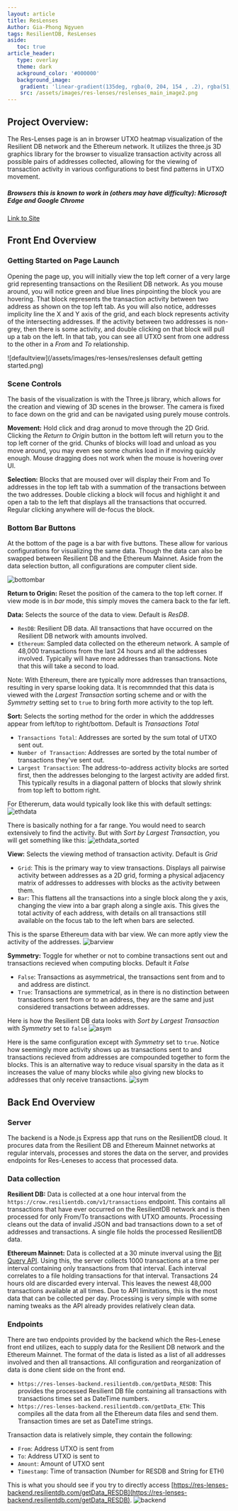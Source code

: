 ```yaml
---
layout: article
title: ResLenses
Author: Gia-Phong Ngyuen
tags: ResilientDB, ResLenses
aside:
   toc: true
article_header:
   type: overlay
   theme: dark
   ackground_color: '#000000'
   background_image:
    gradient: 'linear-gradient(135deg, rgba(0, 204, 154 , .2), rgba(51, 154, 154, .2))'
    src: /assets/images/res-lenses/reslenses_main_image2.png
---
```


## Project Overview: 
The Res-Lenses page is an in browser UTXO heatmap visualization of the Resilient DB network and the Ethereum network. 
It utilizes the three.js 3D graphics library for the browser to visualize transaction activity across all possible pairs of addresses collected, allowing for the viewing of transaction activity in various configurations to best find patterns in UTXO movement.

##### Browsers this is known to work in (others may have difficulty): Microsoft Edge and Google Chrome

[Link to Site](https://res-lenses.resilientdb.com)

## Front End Overview

### Getting Started on Page Launch
Opening the page up, you will initially view the top left corner of a very large grid representing transactions on the Resilient DB network. As you mouse around, you will notice green and blue lines pinpointing the block you are hovering. That block represents the transaction activity between two address as shown on the top left tab. As you will also notice, addresses implicity line the X and Y axis of the grid, and each block represents activity of the intersecting addresses. If the activity between two addresses is non-grey, then there is some activity, and double clicking on that block will pull up a tab on the left. In that tab, you can see all UTXO sent from one address to the other in a *From* and *To* relationship.

![defaultview](/assets/images/res-lenses/reslenses default getting started.png)

### Scene Controls

The basis of the visualization is with the Three.js library, which allows for the creation and viewing of 3D scenes in the browser. The camera is fixed to face down on the grid and can be navigated using purely mouse controls.

**Movement:**
Hold click and drag aronud to move through the 2D Grid. Clicking the *Return to Origin* button in the bottom left will return you to the top left corner of the grid.
Chunks of blocks will load and unload as you move around, you may even see some chunks load in if moving quickly enough. Mouse dragging does not work when the mouse is hovering over UI.

**Selection:**
Blocks that are moused over will display their From and To addresses in the top left tab with a summation of the transactions between the two addresses.
Double clicking a block will focus and highlight it and open a tab to the left that displays all the transactions that occurred. Regular clicking anywhere will de-focus the block.

### Bottom Bar Buttons

At the bottom of the page is a bar with five buttons. These allow for various configurations for visualizing the same data. Though the data can also be swapped between Resilient DB and the Ethereum Mainnet. Aside from the data selection button, all configurations are computer client side.

![bottombar](/assets/images/res-lenses/reslenses_bottom_bar.png)

**Return to Origin:**
Reset the position of the camera to the top left corner. If view mode is in *bar* mode, this simply moves the camera back to the far left.

**Data:** 
Selects the source of the data to view. Default is *ResDB*.
- `ResDB`: Resilient DB data. All transactions that have occurred on the Resilient DB network with amounts involved.
- `Ethereum`: Sampled data collected on the ethereum network. A sample of 48,000 transactions from the last 24 hours and all the addresses involved. Typically will have more addresses than transactions. Note that this will take a second to load.

Note: With Ethereum, there are typically more addresses than transactions, resulting in very sparse looking data. It is recommnded that this data is viewed with the *Largest Transaction* sorting scheme and or with the *Symmetry* setting set to `true` to bring forth more activity to the top left.

**Sort:** 
Selects the sorting method for the order in which the adddresses appear from left/top to right/bottom. Default is *Transactions Total*
- `Transactions Total`: Addresses are sorted by the sum total of UTXO sent out.
- `Number of Transaction`: Addresses are sorted by the total number of transactions they've sent out.
- `Largest Transaction`: The address-to-address activity blocks are sorted first, then the addresses belonging to the largest activity are added first. This typically results in a diagonal pattern of blocks that slowly shrink from top left to bottom right. 

For Ethererum, data would typically look like this with default settings:
![ethdata](/assets/images/res-lenses/reslenses_eth.png)

There is basically nothing for a far range. You would need to search extensively to find the activity. But with *Sort by Largest Transaction*, you will get something like this:
![ethdata_sorted](/assets/images/res-lenses/reslenses_eth_sort_by_largest.png)

**View:** 
Selects the viewing method of transaction activity. Default is *Grid*
- `Grid`: This is the primary way to view transactions. Displays all pairwise activity between addresses as a 2D grid, forming a physical adjacency matrix of addresses to addresses with blocks as the activity between them.
- `Bar`: This flattens all the transactions into a single block along the y axis, changing the view into a bar graph along a single axis. This gives the total activity of each address, with details on all transactions still available on the focus tab to the left when bars are selected.

This is the sparse Ethereum data with bar view. We can more aptly view the activity of the addresses.
![barview](/assets/images/res-lenses/reslenses_bar_view.png)

**Symmetry:**
Toggle for whether or not to combine transactions sent out and transactions recieved when computing blocks. Default it *False*
- `False`: Transactions as asymmetrical, the transactions sent from and to and address are distinct.
- `True`: Transactions are symmetrical, as in there is no distinction between transactions sent from or to an address, they are the same and just considered transactions between addresses.

Here is how the Resilient DB data looks with *Sort by Largest Transaction* with *Symmetry* set to `false`
![asym](/assets/images/res-lenses/reslenses_asymmetric.png)

Here is the same configuration except with *Symmetry* set to `true`. Notice how seemingly more activity shows up as transactions sent to and transactions recieved from addresses are compounded together to form the blocks. This is an alternative way to reduce visual sparsity in the data as it increases the value of many blocks while also giving new blocks to addresses that only receive transactions.
![sym](/assets/images/res-lenses/reslenses_symmetric.png)

## Back End Overview

### Server
The backend is a Node.js Express app that runs on the ResilientDB cloud. It procures data from the Resilient DB and Ethereum Mainnet networks at regular intervals, processes and stores the data on the server, and provides endpoints for Res-Leneses to access that processed data.

### Data collection

**Resilient DB:**
Data is collected at a one hour interval from the `https://crow.resilientdb.com/v1/transactions` endpoint. This contains all transactions that have ever occurred on the ResilientDB network and is then processed for only From/To transactions with UTXO amounts. Processing cleans out the data of invalid JSON and bad transactions down to a set of addresses and transactions. A single file holds the processed ResilientDB data.

**Ethereum Mainnet:**
Data is collected at a 30 minute inverval using the [Bit Query API](https://bitquery.io). Using this, the server collects 1000 transactions at a time per interval containing only transactions from that interval. Each interval correlates to a file holding transactions for that interval. Transactions 24 hours old are discarded every interval. This leaves the newest 48,000 transactions available at all times. Due to API limitations, this is the most data that can be collected per day. Processing is very simple with some naming tweaks as the API already provides relatively clean data.

### Endpoints
There are two endpoints provided by the backend which the Res-Lenese front end utilizes, each to supply data for the Resilient DB network and the Ethereum Mainnet. The format of the data is listed as a list of all addresses involved and then all transactions. All configuration and reorganization of data is done client side on the front end.

- `https://res-lenses-backend.resilientdb.com/getData_RESDB`: This provides the processed Resilient DB file containing all transactions with transactions times set as DateTime numbers.
- `https://res-lenses-backend.resilientdb.com/getData_ETH`: This compiles all the data from all the Ethereum data files and send them. Transaction times are set as DateTime strings.

Transaction data is relatively simple, they contain the following:
- `From`: Address UTXO is sent from
- `To`: Address UTXO is sent to
- `Amount`: Amount  of UTXO sent
- `Timestamp`: Time of transaction (Number for RESDB and String for ETH)

This is what you should see if you try to directly access [https://res-lenses-backend.resilientdb.com/getData_RESDB](https://res-lenses-backend.resilientdb.com/getData_RESDB).
![backend](/assets/images/res-lenses/reslenses_backend.png)
